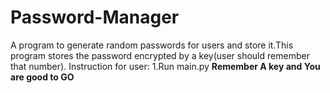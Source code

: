 # Password-Manager
A program to generate random passwords for users and store it.This program stores the password encrypted by a key(user should remember that number).
Instruction for user:
  1.Run main.py
**Remember A key and You are good to GO**
